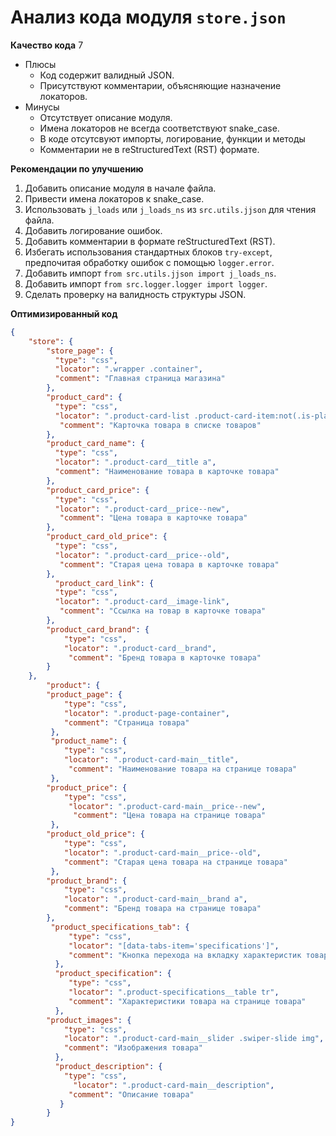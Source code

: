 # Анализ кода модуля `store.json`

**Качество кода**
7
-  Плюсы
    - Код содержит валидный JSON.
    - Присутствуют комментарии, объясняющие назначение локаторов.
-  Минусы
    - Отсутствует описание модуля.
    - Имена локаторов не всегда соответствуют snake_case.
    - В коде отсутсвуют импорты, логирование, функции и методы
    - Комментарии не в reStructuredText (RST) формате.

**Рекомендации по улучшению**

1.  Добавить описание модуля в начале файла.
2.  Привести имена локаторов к snake_case.
3.  Использовать `j_loads` или `j_loads_ns` из `src.utils.jjson` для чтения файла.
4.  Добавить логирование ошибок.
5.  Добавить комментарии в формате reStructuredText (RST).
6.  Избегать использования стандартных блоков `try-except`, предпочитая обработку ошибок с помощью `logger.error`.
7.  Добавить импорт `from src.utils.jjson import j_loads_ns`.
8.  Добавить импорт `from src.logger.logger import logger`.
9.  Сделать проверку на валидность структуры JSON.

**Оптимизированный код**
```json
{
    "store": {
        "store_page": {
          "type": "css",
          "locator": ".wrapper .container",
          "comment": "Главная страница магазина"
        },
        "product_card": {
          "type": "css",
          "locator": ".product-card-list .product-card-item:not(.is-placeholder)",
           "comment": "Карточка товара в списке товаров"
        },
        "product_card_name": {
          "type": "css",
          "locator": ".product-card__title a",
          "comment": "Наименование товара в карточке товара"
        },
        "product_card_price": {
          "type": "css",
          "locator": ".product-card__price--new",
           "comment": "Цена товара в карточке товара"
        },
        "product_card_old_price": {
          "type": "css",
          "locator": ".product-card__price--old",
           "comment": "Старая цена товара в карточке товара"
        },
          "product_card_link": {
          "type": "css",
          "locator": ".product-card__image-link",
           "comment": "Ссылка на товар в карточке товара"
        },
        "product_card_brand": {
            "type": "css",
            "locator": ".product-card__brand",
             "comment": "Бренд товара в карточке товара"
        }
    },
        "product": {
        "product_page": {
            "type": "css",
            "locator": ".product-page-container",
            "comment": "Страница товара"
         },
         "product_name": {
            "type": "css",
            "locator": ".product-card-main__title",
             "comment": "Наименование товара на странице товара"
         },
        "product_price": {
            "type": "css",
             "locator": ".product-card-main__price--new",
              "comment": "Цена товара на странице товара"
         },
        "product_old_price": {
            "type": "css",
            "locator": ".product-card-main__price--old",
            "comment": "Старая цена товара на странице товара"
         },
        "product_brand": {
            "type": "css",
            "locator": ".product-card-main__brand a",
            "comment": "Бренд товара на странице товара"
        },
         "product_specifications_tab": {
             "type": "css",
             "locator": "[data-tabs-item='specifications']",
             "comment": "Кнопка перехода на вкладку характеристик товара"
          },
          "product_specification": {
             "type": "css",
             "locator": ".product-specifications__table tr",
             "comment": "Характеристики товара на странице товара"
          },
        "product_images": {
            "type": "css",
            "locator": ".product-card-main__slider .swiper-slide img",
            "comment": "Изображения товара"
          },
          "product_description": {
            "type": "css",
              "locator": ".product-card-main__description",
             "comment": "Описание товара"
           }
        }
}
```